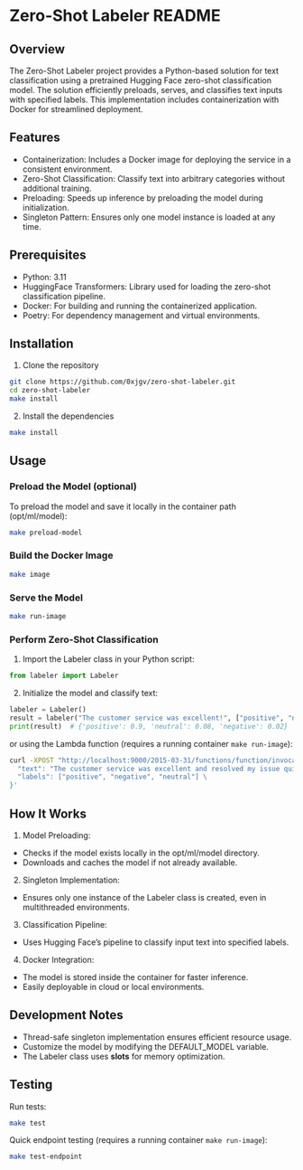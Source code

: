 # Zero-Shot Labeler README

## Overview

The Zero-Shot Labeler project provides a Python-based solution for text classification using a pretrained Hugging Face zero-shot classification model. The solution efficiently preloads, serves, and classifies text inputs with specified labels. This implementation includes containerization with Docker for streamlined deployment.

## Features
- Containerization: Includes a Docker image for deploying the service in a consistent environment.
- Zero-Shot Classification: Classify text into arbitrary categories without additional training.
- Preloading: Speeds up inference by preloading the model during initialization.
- Singleton Pattern: Ensures only one model instance is loaded at any time.

## Prerequisites
- Python: 3.11
- HuggingFace Transformers: Library used for loading the zero-shot classification pipeline.
- Docker: For building and running the containerized application.
- Poetry: For dependency management and virtual environments.

## Installation

1. Clone the repository
```bash
git clone https://github.com/0xjgv/zero-shot-labeler.git
cd zero-shot-labeler
make install
```
2. Install the dependencies
```bash
make install
```

## Usage

### Preload the Model (optional)
To preload the model and save it locally in the container path (opt/ml/model):
```bash
make preload-model
```

### Build the Docker Image
```bash
make image
```

### Serve the Model
```bash
make run-image
```

### Perform Zero-Shot Classification
1.	Import the Labeler class in your Python script:
```python
from labeler import Labeler
```

2.	Initialize the model and classify text:
```python
labeler = Labeler()
result = labeler("The customer service was excellent!", ["positive", "negative", "neutral"])
print(result)  # {'positive': 0.9, 'neutral': 0.08, 'negative': 0.02}
```

or using the Lambda function (requires a running container `make run-image`):
```bash
curl -XPOST "http://localhost:9000/2015-03-31/functions/function/invocations" -d '{ \
  "text": "The customer service was excellent and resolved my issue quickly!", \
  "labels": ["positive", "negative", "neutral"] \
}'
```

## How It Works
1.	Model Preloading:
-	Checks if the model exists locally in the opt/ml/model directory.
-	Downloads and caches the model if not already available.
2.	Singleton Implementation:
-	Ensures only one instance of the Labeler class is created, even in multithreaded environments.
3.	Classification Pipeline:
-	Uses Hugging Face’s pipeline to classify input text into specified labels.
4.	Docker Integration:
-	The model is stored inside the container for faster inference.
-	Easily deployable in cloud or local environments.


## Development Notes
- Thread-safe singleton implementation ensures efficient resource usage.
- Customize the model by modifying the DEFAULT_MODEL variable.
- The Labeler class uses __slots__ for memory optimization.

## Testing

Run tests:
```bash
make test
```
Quick endpoint testing (requires a running container `make run-image`):
```bash
make test-endpoint
```
